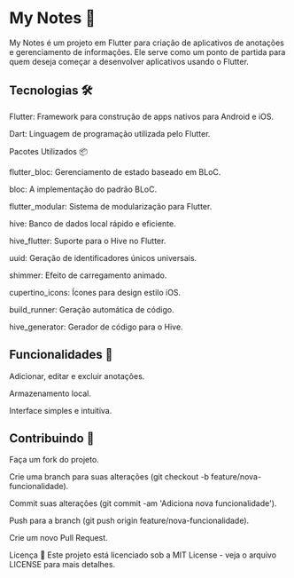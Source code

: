 # My Notes 📒
My Notes é um projeto em Flutter para criação de aplicativos de anotações e gerenciamento de informações. Ele serve como um ponto de partida para quem deseja começar a desenvolver aplicativos usando o Flutter.

## Tecnologias 🛠️
Flutter: Framework para construção de apps nativos para Android e iOS.

Dart: Linguagem de programação utilizada pelo Flutter.

Pacotes Utilizados 📦

flutter_bloc: Gerenciamento de estado baseado em BLoC.

bloc: A implementação do padrão BLoC.

flutter_modular: Sistema de modularização para Flutter.

hive: Banco de dados local rápido e eficiente.

hive_flutter: Suporte para o Hive no Flutter.

uuid: Geração de identificadores únicos universais.

shimmer: Efeito de carregamento animado.

cupertino_icons: Ícones para design estilo iOS.

build_runner: Geração automática de código.

hive_generator: Gerador de código para o Hive.





## Funcionalidades 📑
Adicionar, editar e excluir anotações.

Armazenamento local.

Interface simples e intuitiva.

## Contribuindo 🤝
Faça um fork do projeto.

Crie uma branch para suas alterações (git checkout -b feature/nova-funcionalidade).

Commit suas alterações (git commit -am 'Adiciona nova funcionalidade').

Push para a branch (git push origin feature/nova-funcionalidade).

Crie um novo Pull Request.

Licença 📄
Este projeto está licenciado sob a MIT License - veja o arquivo LICENSE para mais detalhes.